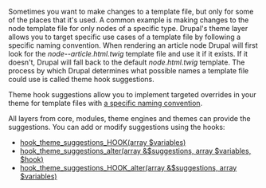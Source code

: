 Sometimes you want to make changes to a template file, but only for some of the places that it's used. A common example is making changes to the node template file for only nodes of a specific type. Drupal's theme layer allows you to target specific use cases of a template file by following a specific naming convention. When rendering an article node Drupal will first look for the _node--article.html.twig_ template file and use it if it exists. If it doesn't, Drupal will fall back to the default _node.html.twig_ template. The process by which Drupal determines what possible names a template file could use is called theme hook suggestions.

Theme hook suggestions allow you to implement targeted overrides in your theme for template files with [a specific naming convention](/node/2354645).

All layers from core, modules, theme engines and themes can provide the suggestions. You can add or modify suggestions using the hooks:

* [hook\_theme\_suggestions\_HOOK(array $variables)](https://api.drupal.org/api/drupal/core%21lib%21Drupal%21Core%21Render%21theme.api.php/function/hook%5Ftheme%5Fsuggestions%5FHOOK/8)
* [hook\_theme\_suggestions\_alter(array &$suggestions, array $variables, $hook)](https://api.drupal.org/api/drupal/core%21lib%21Drupal%21Core%21Render%21theme.api.php/function/hook%5Ftheme%5Fsuggestions%5Falter/8)
* [hook\_theme\_suggestions\_HOOK\_alter(array &$suggestions, array $variables)](https://api.drupal.org/api/drupal/core%21lib%21Drupal%21Core%21Render%21theme.api.php/function/hook%5Ftheme%5Fsuggestions%5FHOOK%5Falter/8)